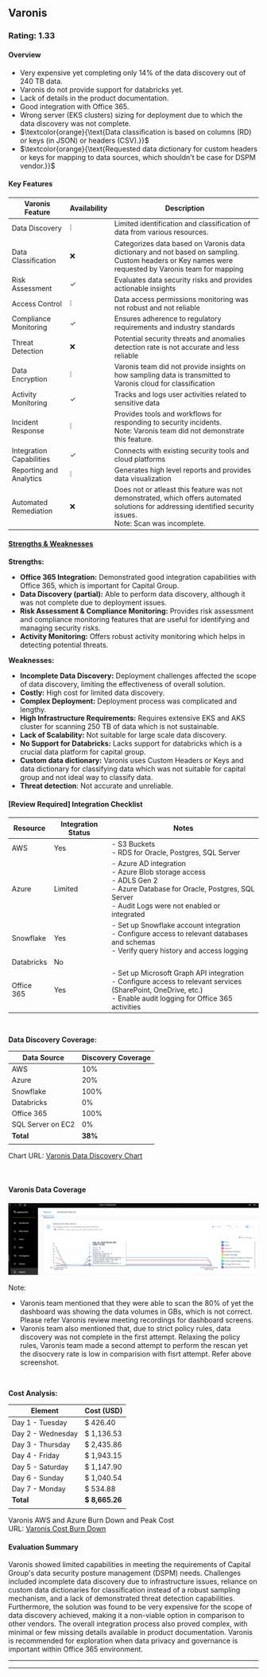## Varonis
### Rating: 1.33

#### Overview
* Very expensive yet completing only 14% of the data discovery out of 240 TB data.
* Varonis do not provide support for databricks yet.
* Lack of details in the product documentation.
* Good integration with Office 365.
* Wrong server (EKS clusters) sizing for deployment due to which the data discovery was not complete.  
* $\textcolor{orange}{\text{Data classification is based on columns (RD) or keys (in JSON) or headers (CSV).}}$
* $\textcolor{orange}{\text{Requested data dictionary for custom headers or keys for mapping to data sources, which shouldn't be case for DSPM vendor.}}$


#### Key Features
| Varonis Feature | Availability | Description |
|-------------------|---|-------------|
| Data Discovery    | ❕ | Limited identification and classification of data from various resources.  |
| Data Classification | ❌ | Categorizes data based on Varonis data dictionary and not based on sampling. Custom headers or Key names were requested by Varonis team for mapping |
| Risk Assessment   | ✓ | Evaluates data security risks and provides actionable insights |
| Access Control    | ❕ | Data access permissions monitoring was not robust and not reliable |
| Compliance Monitoring | ✓ | Ensures adherence to regulatory requirements and industry standards |
| Threat Detection  | ❌ | Potential security threats and anomalies detection rate is not accurate and less reliable |
| Data Encryption   | ❕ | Varonis team did not provide insights on how sampling data is transmitted to Varonis cloud for classification |
| Activity Monitoring | ✓ | Tracks and logs user activities related to sensitive data |
| Incident Response | ❕ | Provides tools and workflows for responding to security incidents. <br/> Note: Varonis team did not demonstrate this feature. |
| Integration Capabilities | ✓ | Connects with existing security tools and cloud platforms |
| Reporting and Analytics | ❕ | Generates high level reports and provides data visualization |
| Automated Remediation | ❌ | Does not or atleast this feature was not demonstrated, which offers automated solutions for addressing identified security issues. <br/> Note: Scan was incomplete. |

#### <u>Strengths & Weaknesses</u>

**Strengths:**

* **Office 365 Integration:** Demonstrated good integration capabilities with Office 365, which is important for Capital Group.
* **Data Discovery (partial):**  Able to perform data discovery, although it was not complete due to deployment issues.
* **Risk Assessment & Compliance Monitoring:**  Provides risk assessment and compliance monitoring features that are useful for identifying and managing security risks.
* **Activity Monitoring:** Offers robust activity monitoring which helps in detecting potential threats.


**Weaknesses:**

* **Incomplete Data Discovery:** Deployment challenges affected the scope of data discovery, limiting the effectiveness of overall solution.
* **Costly:** High cost for limited data discovery.
* **Complex Deployment:** Deployment process was complicated and lengthy.
* **High Infrastructure Requirements:**  Requires extensive EKS and AKS cluster for scanning 250 TB of data which is not sustainable.
* **Lack of Scalability:**  Not suitable for large scale data discovery. 
* **No Support for Databricks:** Lacks support for databricks which is a crucial data platform for capital group.
* **Custom data dictionary:** Varonis uses Custom Headers or Keys and data dictionary for classifying data which was not suitable for capital group and not ideal way to classify data.
* **Threat detection**: Not accurate and unreliable.

#### [Review Required] Integration Checklist

| Resource | Integration Status | Notes |
|----------|------------|-------|
| AWS      | Yes | - S3 Buckets <br/> - RDS for Oracle, Postgres, SQL Server  |
| Azure    | Limited | - Azure AD integration <br> - Azure Blob storage access <br> - ADLS Gen 2 <br/> - Azure Database for Oracle, Postgres, SQL Server <br/> - Audit Logs were not enabled or integrated |
| Snowflake| Yes | - Set up Snowflake account integration<br>- Configure access to relevant databases and schemas<br>- Verify query history and access logging |
| Databricks| No |  |
| Office 365| Yes | - Set up Microsoft Graph API integration<br>- Configure access to relevant services (SharePoint, OneDrive, etc.)<br>- Enable audit logging for Office 365 activities |

<br/>

**Data Discovery Coverage:**

| Data Source | Discovery Coverage |
|---|---|
| AWS | 10% |
| Azure | 20% |
| Snowflake | 100% |
| Databricks | 0% |
| Office 365 | 100% |
| SQL Server on EC2 | 0% |
| **Total** | **38%** |
|||

Chart URL: <a href="https://dccpl.work/cgah-dspm-ve/vendor-a/vendor-a-data-coverage-chart.html" target="_blank">Varonis Data Discovery Chart</a>

<br/>

#### Varonis Data Coverage
![Varonis Resource Coverage](../assets/Varonis-Resource-Coverage.png)

Note:
- Varonis team mentioned that they were able to scan the 80% of yet the dashboard was showing the data volumes in GBs, which is not correct. Please refer Varonis review meeting recordings for dashboard screens.
- Varonis team also mentioned that, due to strict policy rules, data discovery was not complete in the first attempt. Relaxing the policy rules, Varonis team made a second attempt to perform the rescan yet the disocvery rate is low in comparision with fisrt attempt. Refer above screenshot. 

<br/>

**Cost Analysis:**

| Element | Cost (USD) |
|---|---|
| Day 1 - Tuesday   | $ 426.40        | $ 156.65          |
| Day 2 - Wednesday | $ 1,136.53      | $ 479.16          |
| Day 3 - Thursday  | $ 2,435.86      | $ 562.51          |
| Day 4 - Friday    | $ 1,943.15      | $ 432.22          |
| Day 5 - Saturday  | $ 1,147.90      | $ 145.34          |
| Day 6 - Sunday    | $ 1,040.54      | $ 140.23          |
| Day 7 - Monday    | $ 534.88        | $ 128.81          |
| **Total**         | **$ 8,665.26**  | **$ 2,044.92**    |
|||

Varonis AWS and Azure Burn Down and Peak Cost
<br/>
URL: <a href="https://dccpl.work/cgah-dspm-ve/vendor-a/vendor-a-cost-burndown-chart.html" target="_blank">Varonis Cost Burn Down</a>

#### Evaluation Summary

Varonis showed limited capabilities in meeting the requirements of Capital Group's data security posture management (DSPM) needs. Challenges included incomplete data discovery due to infrastructure issues, reliance on custom data dictionaries for classification instead of a robust sampling mechanism, and a lack of demonstrated threat detection capabilities. Furthermore, the solution was found to be very expensive for the scope of data discovery achieved, making it a non-viable option in comparison to other vendors. The overall integration process also proved complex, with minimal or few missing details available in product documentation. Varonis is recommended for exploration when data privacy and governance is important within Office 365 environment.

***
***
